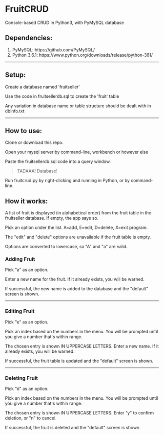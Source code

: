 # FruitCRUD
Console-based CRUD in Python3, with PyMySQL database

<h2>Dependencies:</h2>
<ol>
<li>PyMySQL: https://github.com/PyMySQL/</li>
<li>Python 3.6.1: https://www.python.org/downloads/release/python-361/</li>
</ol>
<hr />
<h2>Setup:</h2>
<p>Create a database named 'fruitseller'</p>
<p>Use the code in fruitsellerdb.sql to create the 'fruit' table</p>
<p>Any variation in database name or table structure should be dealt with in dbinfo.txt</p>
<hr />
<h2>How to use:</h2>
<p>Clone or download this repo.</p>
<p>Open your mysql server by command-line, workbench or however else</p>
<p>Paste the fruitsellerdb.sql code into a query window.</p>
<blockquote>TADAAA! Database!</blockquote>
<p>Run fruitcrud.py by right-clicking and running in Python, or by command-line.</p>

<h2>How it works:</h2>
<p>A list of fruit is displayed (in alphabetical order) from the fruit table in the fruitseller database. If empty, the app says so.</p>
<p>Pick an option under the list. A=add, E=edit, D=delete, X=exit program.</p>
<p>The "edit" and "delete" options are unavailable if the fruit table is empty.</p>
<p>Options are converted to lowercase, so "A" and "a" are valid.</p>
<h3>Adding Fruit</h3>
<p>Pick "a" as an option.</p>
<p>Enter a new name for the fruit. If it already exists, you will be warned.</p>
<p>If successful, the new name is added to the database and the "default" screen is shown.</p>
<hr />
<h3>Editing Fruit</h3>
<p>Pick "e" as an option.</p>
<p>Pick an index based on the numbers in the menu. You will be prompted until you give a number that's within range.</p>
<p>The chosen entry is shown IN UPPERCASE LETTERS. Enter a new name. If it already exists, you will be warned.</p>
<p>If successful, the fruit table is updated and the "default" screen is shown.</p>
<hr />
<h3>Deleting Fruit</h3>
<p>Pick "d" as an option.</p>
<p>Pick an index based on the numbers in the menu. You will be prompted until you give a number that's within range.</p>
<p>The chosen entry is shown IN UPPERCASE LETTERS. Enter "y" to confirm deletion, or "n" to cancel.</p>
<p>If successful, the fruit is deleted and the "default" screen is shown.</p>

